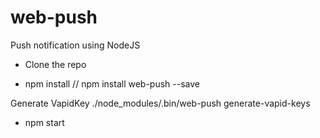 # web-push
Push notification using NodeJS

- Clone the repo

- npm install // npm install web-push --save

Generate VapidKey
./node_modules/.bin/web-push generate-vapid-keys

- npm start
